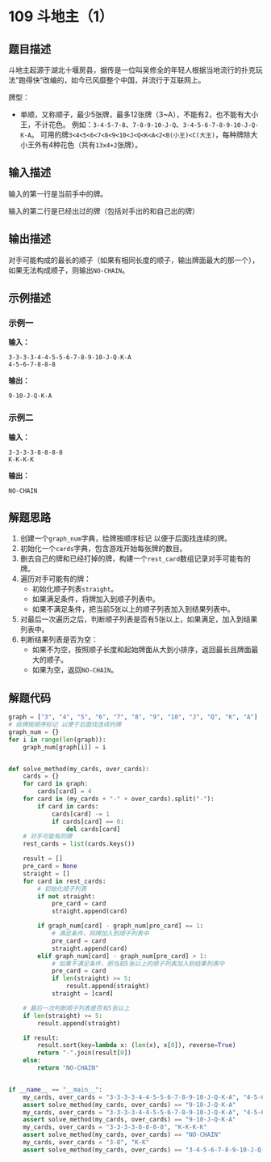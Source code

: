 # 109 斗地主（1）

## 题目描述

斗地主起源于湖北十堰房县，据传是一位叫吴修全的年轻人根据当地流行的扑克玩法“跑得快”改编的，如今已风靡整个中国，并流行于互联网上。

牌型：
- 单顺，又称顺子，最少5张牌，最多12张牌（3\~A），不能有2，也不能有大小王，不计花色。
例如：`3-4-5-7-8`、`7-8-9-10-J-Q`、`3-4-5-6-7-8-9-10-J-Q-K-A`。
可用的牌`3<4<5<6<7<8<9<10<J<Q<K<A<2<B(小王)<C(大王)`，每种牌除大小王外有4种花色（共有`13x4+2`张牌）。
  
## 输入描述

输入的第一行是当前手中的牌。

输入的第二行是已经出过的牌（包括对手出的和自己出的牌）

## 输出描述

对手可能构成的最长的顺子（如果有相同长度的顺子，输出牌面最大的那一个），如果无法构成顺子，则输出`NO-CHAIN`。

## 示例描述

### 示例一

**输入：**

```text
3-3-3-3-4-4-5-5-6-7-8-9-10-J-Q-K-A
4-5-6-7-8-8-8
```

**输出：**

```text
9-10-J-Q-K-A
```

### 示例二

**输入：**

```text
3-3-3-3-8-8-8-8
K-K-K-K
```

**输出：**

```text
NO-CHAIN
```

## 解题思路

1. 创建一个`graph_num`字典，给牌按顺序标记 以便于后面找连续的牌。
2. 初始化一个`cards`字典，包含游戏开始每张牌的数目。
3. 删去自己的牌和已经打掉的牌，构建一个`rest_card`数组记录对手可能有的牌。
4. 遍历对手可能有的牌：
   - 初始化顺子列表`straight`。
   - 如果满足条件，将牌加入到顺子列表中。
   - 如果不满足条件，把当前5张以上的顺子列表加入到结果列表中。
5. 对最后一次遍历之后，判断顺子列表是否有5张以上，如果满足，加入到结果列表中。
6. 判断结果列表是否为空：
   - 如果不为空，按照顺子长度和起始牌面从大到小排序，返回最长且牌面最大的顺子。
   - 如果为空，返回`NO-CHAIN`。 

## 解题代码

```python
graph = ["3", "4", "5", "6", "7", "8", "9", "10", "J", "Q", "K", "A"]
# 给牌按顺序标记 以便于后面找连续的牌
graph_num = {}
for i in range(len(graph)):
    graph_num[graph[i]] = i


def solve_method(my_cards, over_cards):
    cards = {}
    for card in graph:
        cards[card] = 4
    for card in (my_cards + "-" + over_cards).split("-"):
        if card in cards:
            cards[card] -= 1
            if cards[card] == 0:
                del cards[card]
    # 对手可能有的牌
    rest_cards = list(cards.keys())

    result = []
    pre_card = None
    straight = []
    for card in rest_cards:
        # 初始化顺子列表
        if not straight:
            pre_card = card
            straight.append(card)

        if graph_num[card] - graph_num[pre_card] == 1:
            # 满足条件，将牌加入到顺子列表中
            pre_card = card
            straight.append(card)
        elif graph_num[card] - graph_num[pre_card] > 1:
            # 如果不满足条件，把当前5张以上的顺子列表加入到结果列表中
            pre_card = card
            if len(straight) >= 5:
                result.append(straight)
            straight = [card]

    # 最后一次判断顺子列表是否有5张以上
    if len(straight) >= 5:
        result.append(straight)

    if result:
        result.sort(key=lambda x: (len(x), x[0]), reverse=True)
        return "-".join(result[0])
    else:
        return "NO-CHAIN"


if __name__ == "__main__":
    my_cards, over_cards = "3-3-3-3-4-4-5-5-6-7-8-9-10-J-Q-K-A", "4-5-6-7-8-8-8"
    assert solve_method(my_cards, over_cards) == "9-10-J-Q-K-A"
    my_cards, over_cards = "3-3-3-3-4-4-5-5-6-7-8-9-10-J-Q-K-A", "4-5-6-7-8-8-8"
    assert solve_method(my_cards, over_cards) == "9-10-J-Q-K-A"
    my_cards, over_cards = "3-3-3-3-8-8-8-8", "K-K-K-K"
    assert solve_method(my_cards, over_cards) == "NO-CHAIN"
    my_cards, over_cards = "3-8", "K-K"
    assert solve_method(my_cards, over_cards) == "3-4-5-6-7-8-9-10-J-Q-K-A"
```